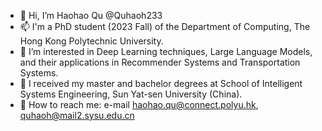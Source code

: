- 👋 Hi, I’m Haohao Qu @Quhaoh233
- 📫 I'm a PhD student (2023 Fall) of the Department of Computing, The Hong Kong Polytechnic University.
- 👀 I’m interested in Deep Learning techniques, Large Language Models, and their applications in Recommender Systems and Transportation Systems.
- 🌱 I received my master and bachelor degrees at School of Intelligent Systems Engineering, Sun Yat-sen University (China).
- 💞️ How to reach me: e-mail haohao.qu@connect.polyu.hk, quhaoh@mail2.sysu.edu.cn

<!---
Quhaoh233/Quhaoh233 is a ✨ special ✨ repository because its `README.md` (this file) appears on your GitHub profile.
You can click the Preview link to take a look at your changes.
--->
